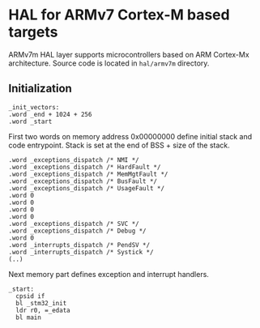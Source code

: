# HAL for ARMv7 Cortex-M based targets

ARMv7m HAL layer supports microcontrollers based on ARM Cortex-Mx architecture. Source code is located in `hal/armv7m` directory.

## Initialization

>
    _init_vectors:
    .word _end + 1024 + 256
    .word _start

First two words on memory address 0x00000000 define initial stack and code entrypoint. Stack is set at the end of BSS + size of the stack.

>
    .word _exceptions_dispatch /* NMI */
    .word _exceptions_dispatch /* HardFault */
    .word _exceptions_dispatch /* MemMgtFault */
    .word _exceptions_dispatch /* BusFault */
    .word _exceptions_dispatch /* UsageFault */
    .word 0
    .word 0
    .word 0
    .word 0
    .word _exceptions_dispatch /* SVC */
    .word _exceptions_dispatch /* Debug */
    .word 0
    .word _interrupts_dispatch /* PendSV */
    .word _interrupts_dispatch /* Systick */
    (..)

Next memory part defines exception and interrupt handlers.

>
    _start:
      cpsid if
      bl _stm32_init
      ldr r0, =_edata
      bl main



